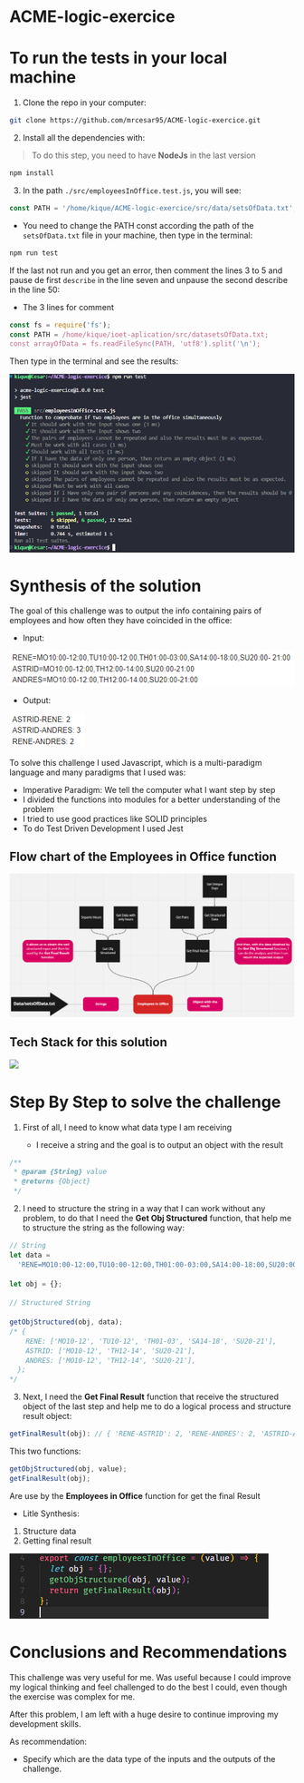# ACME-logic-exercice


# To run the tests in your local machine

1. Clone the repo in your computer:

```bash
git clone https://github.com/mrcesar95/ACME-logic-exercice.git
```

2. Install all the dependencies with:

> To do this step, you need to have **NodeJs** in the last version

```bash
npm install
```

3. In the path `./src/employeesInOffice.test.js`, you will see:

```js
const PATH = '/home/kique/ACME-logic-exercice/src/data/setsOfData.txt';
```

- You need to change the PATH const according the path of the `setsOfData.txt` file in your machine, then type in the terminal:

```bash
npm run test
```

If the last not run and you get an error, then comment the lines 3 to 5 and pause de first `describe` in the line seven and unpause the second describe in the line 50:

- The 3 lines for comment

```js
const fs = require('fs');
const PATH = /home/kique/ioet-aplication/src/datasetsOfData.txt;
const arrayOfData = fs.readFileSync(PATH, 'utf8').split('\n');
```


Then type in the terminal and see the results:

<img src="./images/Test.png">


# Synthesis of the solution

The goal of this challenge was to output the info containing pairs of employees and how often they have coincided in the office:

- Input:

<img src="./images/inputOne.png">

- Output:

<img src="./images/outputOne.png">

To solve this challenge I used Javascript, which is a multi-paradigm language and many paradigms that I used was:

- Imperative Paradigm: We tell the computer what I want step by step
- I divided the functions into modules for a better understanding of the problem
- I tried to use good practices like SOLID principles
- To do Test Driven Development I used Jest

## Flow chart of the **Employees in Office** function

<img src="./images/mental.png">

## Tech Stack for this solution

<img src="https://img.shields.io/badge/JavaScript-F7DF1E?style=for-the-badge&logo=javascript&logoColor=black">

# Step By Step to solve the challenge

1. First of all, I need to know what data type I am receiving

   - I receive a string and the goal is to output an object with the result

```js
/**
 * @param {String} value
 * @returns {Object}
 */
```

2. I need to structure the string in a way that I can work without any problem, to do that I need the **Get Obj Structured** function, that help me to structure the string as the following way:

```js
// String
let data =
  'RENE=MO10:00-12:00,TU10:00-12:00,TH01:00-03:00,SA14:00-18:00,SU20:00-21:00|ASTRID=MO10:00-12:00,TH12:00-14:00,SU20:00-21:00|ANDRES=MO10:00-12:00,TH12:00-14:00,SU20:00-21:00';

let obj = {};

// Structured String

getObjStructured(obj, data);
/* {
    RENE: ['MO10-12', 'TU10-12', 'TH01-03', 'SA14-18', 'SU20-21'],
    ASTRID: ['MO10-12', 'TH12-14', 'SU20-21'],
    ANDRES: ['MO10-12', 'TH12-14', 'SU20-21'],
  };
*/
```

3. Next, I need the **Get Final Result** function that receive the structured object of the last step and help me to do a logical process and structure result object:

```js
getFinalResult(obj): // { 'RENE-ASTRID': 2, 'RENE-ANDRES': 2, 'ASTRID-ANDRES': 3 }
```

This two functions:

```js
getObjStructured(obj, value);
getFinalResult(obj);
```

Are use by the **Employees in Office** function for get the final Result

- Litle Synthesis:

1. Structure data
2. Getting final result

<img src="./images/employees.png">

# Conclusions and Recommendations

This challenge was very useful for me. Was useful because I could improve my logical thinking and feel challenged to do the best I could, even though the exercise was complex for me.

After this problem, I am left with a huge desire to continue improving my development skills.

As recommendation:

- Specify which are the data type of the inputs and the outputs of the challenge.
